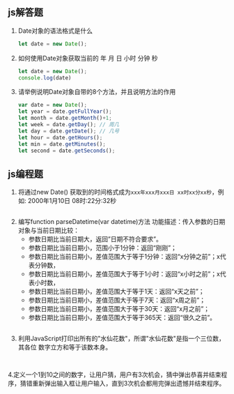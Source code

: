 ## js解答题

1. Date对象的语法格式是什么

   ```js
   let date = new Date();
   ```

   

2. 如何使用Date对象获取当前的 年 月 日  小时 分钟 秒

   ```js
   let date = new Date();
   console.log(date)
   ```

   

3. 请举例说明Date对象自带的8个方法，并且说明方法的作用

   ```js
   var date = new Date();
   let year = date.getFullYear();
   let month = date.getMonth()+1;
   let week = date.getDay(); // 周几
   let day = date.getDate(); // 几号
   let hour = date.getHours(); 
   let min = date.getMinutes();
   let second = date.getSeconds();
   ```

   




## js编程题

1. 将通过new Date() 获取到的时间格式成为`xxx年xxx月xxx日 xx时xx分xx秒`，例如: 2000年1月10日  08时:22分:32秒
```js

```

2. 编写function parseDatetime(var datetime)方法
   功能描述：传入参数的日期对象与当前日期比较：
    - 参数日期比当前日期大，返回”日期不符合要求”。
    - 参数日期比当前日期小，范围小于1分钟：返回“刚刚”；
    - 参数日期比当前日期小，差值范围大于等于1分钟：返回“x分钟之前”；x代表分钟数，
    - 参数日期比当前日期小，差值范围大于等于1小时：返回“x小时之前”；x代表小时数，
    - 参数日期比当前日期小，差值范围大于等于1天：返回“x天之前”；
    - 参数日期比当前日期小，差值范围大于等于7天：返回“x周之前”；
    - 参数日期比当前日期小，差值范围大于等于30天：返回“x月之前”；
    - 参数日期比当前日期小，差值范围大于等于365天：返回“很久之前”。

```js

```


3. 利用JavaScript打印出所有的"水仙花数"，所谓"水仙花数"是指一个三位数，其各位 数字立方和等于该数本身。
```js
    
```

4.定义一个1到10之间的数字，让用户猜，用户有3次机会，猜中弹出恭喜并结束程序，猜错重新弹出输入框让用户输入，直到3次机会都用完弹出遗憾并结束程序。

```html
    
```